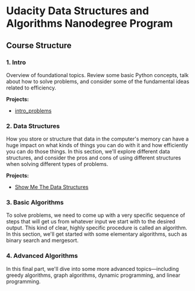 # Udacity Data Structures and Algorithms Nanodegree Program

## Course Structure

### 1. Intro
Overview of foundational topics. Review some basic Python concepts, talk about how to solve problems, and consider some of the fundamental ideas related to efficiency.

**Projects:**
- [intro_problems](intro_problems)

### 2. Data Structures
How you store or structure that data in the computer's memory can have a huge impact on what kinds of things you can do with it and how efficiently you can do those things. In this section, we'll explore different data structures, and consider the pros and cons of using different structures when solving different types of problems.

**Projects:**
- [Show Me The Data Structures](data_structures)

### 3. Basic Algorithms
To solve problems, we need to come up with a very specific sequence of steps that will get us from whatever input we start with to the desired output. This kind of clear, highly specific procedure is called an algorithm. In this section, we'll get started with some elementary algorithms, such as binary search and mergesort.

### 4. Advanced Algorithms
In this final part, we'll dive into some more advanced topics—including greedy algorithms, graph algorithms, dynamic programming, and linear programming.
